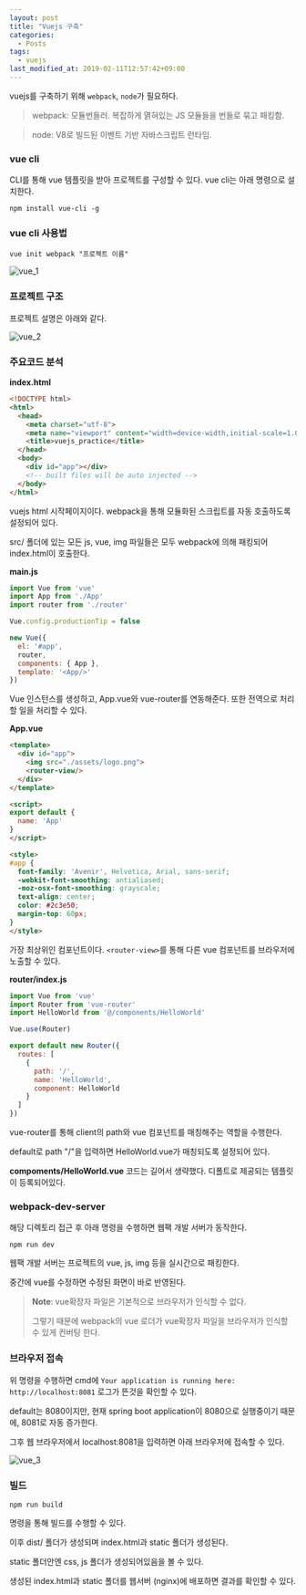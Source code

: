 ```yaml
---
layout: post
title: "Vuejs 구축"
categories:
  - Posts
tags:
  - vuejs
last_modified_at: 2019-02-11T12:57:42+09:00
---
```




vuejs를 구축하기 위해 `webpack`, `node`가 필요하다.

> webpack: 모듈번들러. 복잡하게 엵혀있는 JS 모듈들을 번들로 묶고 패킹함.

> node: V8로 빌드된 이벤트 기반 자바스크립트 런타임.



### vue cli

CLI를 통해 vue 템플릿을 받아 프로젝트를 구성할 수 있다.
vue cli는 아래 명령으로 설치한다.

```
npm install vue-cli -g
```



### vue cli 사용법

```
vue init webpack "프로젝트 이름"
```

![vue_1](https://user-images.githubusercontent.com/22383120/52464003-7cd9b800-2bbc-11e9-9c51-a7013882d1db.PNG)



### 프로젝트 구조

프로젝트 설명은 아래와 같다.

![vue_2](https://user-images.githubusercontent.com/22383120/52464048-a5fa4880-2bbc-11e9-9c22-75f5a54d16a7.PNG)

### 주요코드 분석
**index.html**
```html
<!DOCTYPE html>
<html>
  <head>
    <meta charset="utf-8">
    <meta name="viewport" content="width=device-width,initial-scale=1.0">
    <title>vuejs_practice</title>
  </head>
  <body>
    <div id="app"></div>
    <!-- built files will be auto injected -->
  </body>
</html>
```
vuejs html 시작페이지이다. webpack을 통해 모듈화된 스크립트를 자동 호출하도록 설정되어 있다.

src/ 폴더에 있는 모든 js, vue, img 파일들은 모두 webpack에 의해 패킹되어 index.html이 호출한다.



**main.js**
```javascript
import Vue from 'vue'
import App from './App'
import router from './router'

Vue.config.productionTip = false

new Vue({
  el: '#app',
  router,
  components: { App },
  template: '<App/>'
})
```
Vue 인스턴스를 생성하고, App.vue와 vue-router를 연동해준다. 또한 전역으로 처리할 일을 처리할 수 있다.



**App.vue**
```html
<template>
  <div id="app">
    <img src="./assets/logo.png">
    <router-view/>
  </div>
</template>

<script>
export default {
  name: 'App'
}
</script>

<style>
#app {
  font-family: 'Avenir', Helvetica, Arial, sans-serif;
  -webkit-font-smoothing: antialiased;
  -moz-osx-font-smoothing: grayscale;
  text-align: center;
  color: #2c3e50;
  margin-top: 60px;
}
</style>
```
가장 최상위인 컴포넌트이다. `<router-view>`를 통해 다른 vue 컴포넌트를 브라우저에 노출할 수 있다.



**router/index.js**
```javascript
import Vue from 'vue'
import Router from 'vue-router'
import HelloWorld from '@/components/HelloWorld'

Vue.use(Router)

export default new Router({
  routes: [
    {
      path: '/',
      name: 'HelloWorld',
      component: HelloWorld
    }
  ]
})
```
vue-router를 통해 client의 path와 vue 컴포넌트를 매칭해주는 역할을 수행한다.

default로 path "/"을 입력하면 HelloWorld.vue가 매칭되도록 설정되어 있다.



**compoments/HelloWorld.vue**
코드는 길어서 생략했다. 디폴트로 제공되는 템플릿이 등록되어있다.



### webpack-dev-server

해당 디렉토리 접근 후 아래 명령을 수행하면 웹팩 개발 서버가 동작한다.
```
npm run dev
```



웹팩 개발 서버는 프로젝트의 vue, js, img 등을 실시간으로 패킹한다. 

중간에 vue를 수정하면 수정된 화면이 바로 반영된다.

> **Note**: vue확장자 파일은 기본적으로 브라우저가 인식할 수 없다. 
>
> 그렇기 때문에 webpack의 vue 로더가 vue확장자 파일을 브라우저가 인식할 수 있게 컨버팅 한다.



### 브라우저 접속

위 명령을 수행하면 cmd에 `Your application is running here: http://localhost:8081` 로그가 뜬것을 확인할 수 있다. 

default는 8080이지만, 현재 spring boot application이 8080으로 실행중이기 때문에, 8081로 자동 증가한다.

그후 웹 브라우저에서 localhost:8081을 입력하면 아래 브라우저에 접속할 수 있다.

![vue_3](https://user-images.githubusercontent.com/22383120/52551548-4c925380-2e20-11e9-9fc5-4535a4496c3c.PNG)

### 빌드

```
npm run build
```

명령을 통해 빌드를 수행할 수 있다. 

이후 dist/ 폴더가 생성되며 index.html과 static 폴더가 생성된다. 

static 폴더안엔 css, js 폴더가 생성되어있음을 볼 수 있다.

생성된 index.html과 static 폴더를 웹서버 (nginx)에 배포하면 결과를 확인할 수 있다.